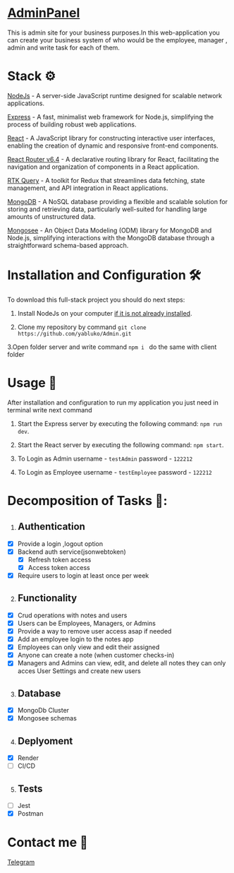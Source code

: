 # [AdminPanel](https://adminapp-ekt5.onrender.com)

This is admin site for your business purposes.In this web-application you can create your business system of who would be the employee, manager , admin and write task for each of them.

# Stack ⚙️

[NodeJs](https://nodejs.org/en) - A server-side JavaScript runtime designed for scalable network applications.

[Express](https://expressjs.com/) - A fast, minimalist web framework for Node.js, simplifying the process of building robust web applications.

[React](https://react.dev/) - A JavaScript library for constructing interactive user interfaces, enabling the creation of dynamic and responsive front-end components.

[React Router v6.4](https://reactrouter.com/en/main) - A declarative routing library for React, facilitating the navigation and organization of components in a React application.

[RTK Query](https://redux-toolkit.js.org/rtk-query/overview) - A toolkit for Redux that streamlines data fetching, state management, and API integration in React applications.

[MongoDB](https://www.mongodb.com/it-it) - A NoSQL database providing a flexible and scalable solution for storing and retrieving data, particularly well-suited for handling large amounts of unstructured data.

[Mongosee](https://mongoosejs.com/) - An Object Data Modeling (ODM) library for MongoDB and Node.js, simplifying interactions with the MongoDB database through a straightforward schema-based approach.

# Installation and Configuration 🛠️

To download this full-stack project you should do next steps:

1. Install NodeJs on your computer [if it is not already installed](https://nodejs.org/en).

2. Clone my repository by command `git clone https://github.com/yabluko/Admin.git`

3.Open folder server and write command `npm i ` do the same with client folder

# Usage 🚀

After installation and configuration to run my application you just need in terminal write next command

1. Start the Express server by executing the following command: `npm run dev`.

2. Start the React server by executing the following command: `npm start`.

3. To Login as Admin username - `testAdmin` password - `122212` 

4. To Login as Employee username - `testEmployee` password - `122212` 

# Decomposition of Tasks 📝:

1. ## Authentication

- [x] Provide a login ,logout option
- [x] Backend auth service(jsonwebtoken)
  - [x] Refresh token access
  - [x] Access token access
- [x] Require users to login at least once per week

2. ## Functionality

- [x] Crud operations with notes and users
- [x] Users can be Employees, Managers, or Admins
- [x] Provide a way to remove user access asap if needed
- [x] Add an employee login to the notes app
- [x] Employees can only view and edit their assigned
- [x] Anyone can create a note (when customer checks-in)
- [x] Managers and Admins can view, edit, and delete all notes they can only acces User Settings and create new users

3. ## Database

- [x] MongoDb Cluster
- [x] Mongosee schemas

4. ## Deplyoment

- [x] Render
- [ ] CI/CD

5. ## Tests

- [ ] Jest
- [x] Postman

# Contact me 📱

[Telegram](https://t.me/zhushchonka)
